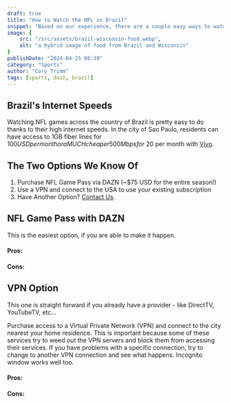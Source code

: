 ```yaml
---
draft: true
title: "How to Watch the NFL in Brazil"
snippet: "Based on our experience, there are a couple easy ways to watch NFL games while in Brazil."
image: {
    src: "/src/assets/brazil-wisconsin-food.webp",
    alt: "a hybrid image of food from Brazil and Wisconsin"
}
publishDate: "2024-04-25 08:39"
category: "Sports"
author: "Cory Trimm"
tags: [sports, dazn, brazil]
---
```


## Brazil's Internet Speeds
Watching NFL games across the country of Brazil is pretty easy to do thanks to their high internet speeds. In the city of Sao Paulo, residents can have access to 1GB fiber lines for $100 USD per month or a MUCH cheaper 500 Mbps for ~$20 per month with [Vivo](https://internet.vivo.com.br/ofertas/fibra/).

## The Two Options We Know Of
1. Purchase NFL Game Pass via DAZN (~$75 USD for the entire season!)
2. Use a VPN and connect to the USA to use your existing subscription
3. Have Another Option? [Contact Us](/contact).

## NFL Game Pass with DAZN

This is the easiest option, if you are able to make it happen. 

#### Pros:

#### Cons:

## VPN Option

This one is straight forward if you already have a provider - like DirectTV, YouTubeTV, etc...

Purchase access to a Virtual Private Network (VPN) and connect to the city nearest your home residence. This is important because some of these services try to weed out the VPN servers and block them from accessing their services. If you have problems with a specific connection, try to change to another VPN connection and see what happens. Incognito window works well too.

#### Pros:

#### Cons:
